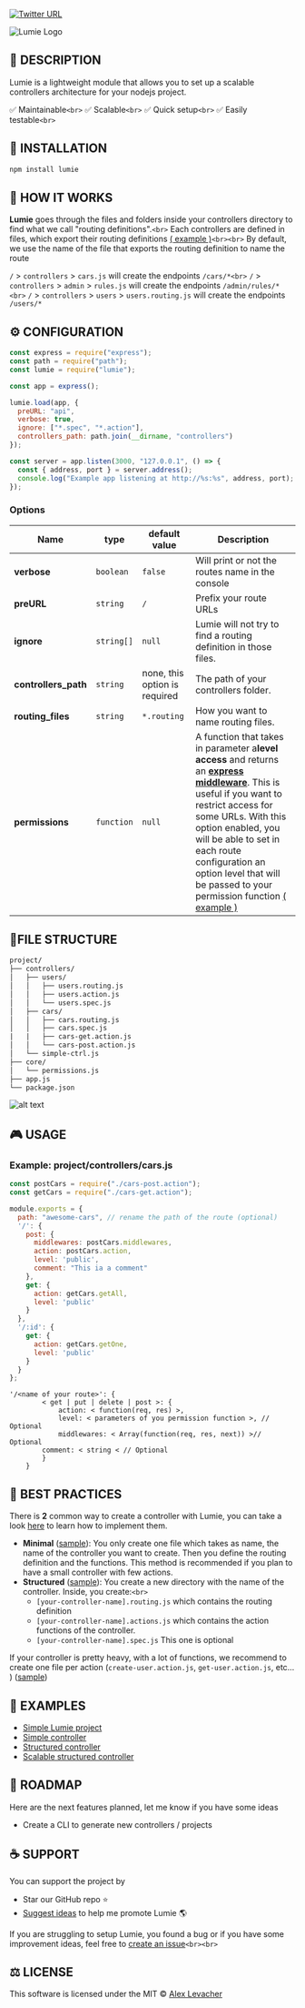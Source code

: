 [![Twitter URL](https://img.shields.io/twitter/url/https/twitter.com/fold_left.svg?style=social)](http://bit.ly/Share-Lumie-twitter)

![Lumie Logo](https://raw.githubusercontent.com/Alex-Levacher/Lumie/master/images/Lumie.png)

## 🤔 DESCRIPTION

Lumie is a lightweight module that allows you to set up a scalable controllers architecture for your nodejs project.

✅ Maintainable`<br>`
✅ Scalable`<br>`
✅ Quick setup`<br>`
✅ Easily testable`<br>`

## 💾 INSTALLATION

```bash
npm install lumie
```

## 🔩 HOW IT WORKS

**Lumie** goes through the files and folders inside your controllers directory to find what we call "routing definitions".`<br>`
Each controllers are defined in files, which export their routing definitions [( example )](https://github.com/Alex-Levacher/Lumie/tree/master/example)`<br><br>`
By default, we use the name of the file that exports the routing definition to name the route

`/` > `controllers` > `cars.js` will create the endpoints `/cars/*<br>`
`/` > `controllers` > `admin` > `rules.js` will create the endpoints `/admin/rules/*<br>`
`/` > `controllers` > `users` > `users.routing.js` will create the endpoints `/users/*`

## ⚙️ CONFIGURATION

```js
const express = require("express");
const path = require("path");
const lumie = require("lumie");

const app = express();

lumie.load(app, {
  preURL: "api",
  verbose: true,
  ignore: ["*.spec", "*.action"],
  controllers_path: path.join(__dirname, "controllers")
});

const server = app.listen(3000, "127.0.0.1", () => {
  const { address, port } = server.address();
  console.log("Example app listening at http://%s:%s", address, port);
});
```

### Options

| Name                       | type         | default value                 | Description                                                                                                                                                                                                                                                                                                                                                                                                                                                   |
| -------------------------- | ------------ | ----------------------------- | ------------------------------------------------------------------------------------------------------------------------------------------------------------------------------------------------------------------------------------------------------------------------------------------------------------------------------------------------------------------------------------------------------------------------------------------------------------- |
| **verbose**          | `boolean`  | `false`                     | Will print or not the routes name in the console                                                                                                                                                                                                                                                                                                                                                                                                              |
| **preURL**           | `string`   | `/`                         | Prefix your route URLs                                                                                                                                                                                                                                                                                                                                                                                                                                        |
| **ignore**           | `string[]` | `null`                      | Lumie will not try to find a routing definition in those files.                                                                                                                                                                                                                                                                                                                                                                                               |
| **controllers_path** | `string`   | none, this option is required | The path of your controllers folder.                                                                                                                                                                                                                                                                                                                                                                                                                          |
| **routing_files**    | `string`   | `*.routing`                 | How you want to name routing files.                                                                                                                                                                                                                                                                                                                                                                                                                           |
| **permissions**      | `function` | `null`                      | A function that takes in parameter a**level access** and returns an [**express middleware**](https://expressjs.com/en/guide/using-middleware.html). This is useful if you want to restrict access for some URLs. With this option enabled, you will be able to set in each route configuration an option level that will be passed to your permission function [( example )](https://github.com/Alex-Levacher/Lumie/blob/master/example/permissions.js) |

## 🌲FILE STRUCTURE

```txt
project/
├── controllers/
│   ├── users/
│   │   ├── users.routing.js
│   │   ├── users.action.js
│   │   └── users.spec.js
│   ├── cars/
│   │   ├── cars.routing.js
│   │   ├── cars.spec.js
|   |   ├── cars-get.action.js
│   │   └── cars-post.action.js
│   └── simple-ctrl.js
├── core/
│   └── permissions.js
├── app.js
└── package.json
```

![alt text](https://raw.githubusercontent.com/Alex-Levacher/Lumie/master/images/preview-run.png)

## 🎮 USAGE

### Example: project/controllers/cars.js

```js
const postCars = require("./cars-post.action");
const getCars = require("./cars-get.action");

module.exports = {
  path: "awesome-cars", // rename the path of the route (optional)
  '/': {
    post: {
      middlewares: postCars.middlewares,
      action: postCars.action,
      level: 'public',
      comment: "This ia a comment"
    },
    get: {
      action: getCars.getAll,
      level: 'public'
    }
  },
  '/:id': {
    get: {
      action: getCars.getOne,
      level: 'public'
    }
  }
};
```

```
'/<name of your route>': {
        < get | put | delete | post >: {
            action: < function(req, res) >,
            level: < parameters of you permission function >, // Optional
            middlewares: < Array(function(req, res, next)) >// Optional
	    comment: < string < // Optional
        }
    }
```

## 🌠 BEST PRACTICES

There is **2** common way to create a controller with Lumie, you can take a look [here](https://github.com/Alex-Levacher/Lumie/blob/master/example/controllers) to learn how to implement them.

* **Minimal** ([sample](https://github.com/Alex-Levacher/Lumie/blob/master/example/controllers/simple-ctrl.js)): You only create one file which takes as name, the name of the controller you want to create. Then you define the routing definition and the functions. This method is recommended if you plan to have a small controller with few actions.
* **Structured** ([sample](https://github.com/Alex-Levacher/Lumie/tree/master/example/controllers/users)): You create a new directory with the name of the controller. Inside, you create:`<br>`
  * `[your-controller-name].routing.js` which contains the routing definition
  * `[your-controller-name].actions.js` which contains the action functions of the controller.
  * `[your-controller-name].spec.js` This one is optional

If your controller is pretty heavy, with a lot of functions, we recommend to create one file per action (`create-user.action.js`, `get-user.action.js`, etc… ) ([sample](https://github.com/Alex-Levacher/Lumie/tree/master/example/controllers/cars))

## 🤙 EXAMPLES

* [Simple Lumie project](https://github.com/Alex-Levacher/Lumie/tree/master/example)
* [Simple controller](https://github.com/Alex-Levacher/Lumie/blob/master/example/controllers/simple-ctrl.js)
* [Structured controller](https://github.com/Alex-Levacher/Lumie/tree/master/example/controllers/users)
* [Scalable structured controller](https://github.com/Alex-Levacher/Lumie/tree/master/example/controllers/cars)

## 🚀 ROADMAP

Here are the next features planned, let me know if you have some ideas

* Create a CLI to generate new controllers / projects

## ☕️ SUPPORT

You can support the project by

* Star our GitHub repo ⭐️
* [Suggest ideas](https://github.com/Alex-Levacher/Lumie/issues) to help me promote Lumie 🌎

If you are struggling to setup Lumie, you found a bug or if you have some improvement ideas, feel free to [create an issue](https://github.com/Alex-Levacher/Lumie/issues)`<br><br>`

## ⚖️ LICENSE

This software is licensed under the MIT © [Alex Levacher](mailto:levacher.alex@gmail.com)
